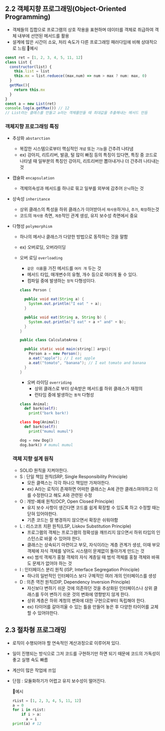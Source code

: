 ## 2.2 객체지향 프로그래밍(Object-Oriented Programming)
- 객체들의 집합으로 프로그램의 상호 작용을 표현하며 데이터를 객체로 취급하여 객체 내부에 선언된 메서드를 활용
- 설계에 많은 시간이 소요, 처리 속도가 다른 프로그래밍 패러다임에 비해 상대적으로 느림
💚예시
``` javascript
const ret = [1, 2, 3, 4, 5, 11, 12]
class List {
  constructor(list) {
    this.list = list
    this.mx = list.reduece((max,num) => num > max ? num: max, 0)
  }
  getMax(){
    return this.mx
  }
}
const a = new List(ret)
console.log(a.getMax()) // 12
// List라는 클래스를 만들고 a라는 객체를만들 때 최대값을 추출해내는 메서드 만듬
```
### 객체지향 프로그래밍 특징
- 추상화 `abstarction`
  - 복잡한 시스템으로부터 핵심적인 `개념` 또는 `기능`을 간추려 나타냄
  - ex) 강아지, 리트리버, 발큼, 털 많이 빠짐 등의 특징이 있다면, 특징 중 코드로 나타낼 때 일부분의 특징인 강아지, 리트리버만 뽑아내거나 더 간추려 나타내는 것
- 캡슐화 `encapsulation`
  - 객체의속성과 메서드를 하나로 묶고 일부를 외부에 감추어 `은닉`하는 것
- 상속성 `inheritance`
  - 상위 클래스의 특성을 하위 클래스가 이어받아서 `재사용`하거나, `추가`, `확장`하는것
  - 코드의 `재사용` 측면, `계층`적인 관계 생성, 유지 보수성 측면에서 중요
- 다형성 `polymorphism`
  - 하나의 메서나 클래스가 다양한 방법으로 동작하는 것을 말함
  - ex) 오버로딩, 오버라이딩
    
  - 오버 로딩 `overloading`
    - `같은 이름`을 가진 메서드를 `여러 개` 두는 것
    - 메서드 타입, 매개변수의 유형, 개수 등으로 여러개 둘 수 있다.
    - 컴파일 중에 발생하는 `정적` 다형성이다.
    ``` java
    class Person {

      public void eat(String a) {
        System.out.println("I eat " + a);
      }

      public void eat(String a, String b) {
        System.out.println("I eat" + a +" and" + b);
      }
    }

    public class CalculateArea {

      public static void main(string[] args){
        Person a = new Person();
        a.eat("apple"); // I eat apple
        a.eat("tomato", "banana"); // I eat tomato and banana
      }
    }
    ```

    - 오버 라이딩 `overriding`
      - 상위 클래스로 부터 상속받은 메서드를 하위 클래스가 재정의
      - 런타임 중에 발생하는 `동적` 다형성

     ``` python
     class Animal:
       def bark(self):
         print("bark bark!)

     class Dog(Animal):
       def bark(self):
         print("mumul mumul")

     dog = new Dog()
     dog.bark() # mumul mumul
     ```

  ### 객체 지향 설계 원칙
  - SOLID 원칙을 지켜야한다.
  - S : 단일 책임 원칙(SRP, Single Responsibility Principle)
    - 모든 클랙스는 각각 하나으 책임만 가져야한다.
    - ex) A라는 로직이 존재하면 어떠한 클래스는 A에 관한 클래스여야하고 이를 수정한다고 해도 A와 관련된 수정   
  - O : 개방-폐쇄 원칙(OCP, Open Closed Principle)
    - 유지 보수 사항이 생긴다면 코드를 쉽게 확장할 수 있도록 하고 수정할 때는 닫혀 있어야한다.
    - 기존 코드는 잘 병경하지 않으면서 확장은 쉬워야함 
  - L : 리스코프 치환 원칙(LSP, Liskov Substitution Principle)
    - 프로그램의 객체는 프로그램의 정확성을 깨뜨리지 않으면서 하위 타입의 인스턴스로 바꿀 수 있어야 한다.
    - 클래스는 상속되기 마련이고 부모, 자식이라는 계층 관계가 생성, 이때 부모 객체에 자식 객체를 넣어도 시스템이 문제없이 돌아가게 만드는 것
    - ex) 범석 객체가 홍철 객체의 자식 계층일 때 범석 객체를 홍철 객체와 바꿔도 문제가 없어야 하는 것
  - I : 인터페이스 분리 원칙 (ISP, Interface Segregation Principle)
    - 하나의 일반적인 인터페이스 보다 구체적인 여러 개의 인터페이스를 생성 
  - D : 의존 역전 원칙(DIP, Dependency Inversion Principle)
    - 자신보다 변하기 쉬운 것에 의존하던 것을 추상화된 인터페이스나 상위 클래스를 두어 변하기 쉬운 것의 변화에 영향받지 않게 한다.
    - 상위 계층은 하위 계청의 변화에 대한 구현으로부터 독립해야 한다. 
    - ex) 타이어를 갈아끼울 수 있는 틀을 만들어 놓은 후 다양한 타이어를 교체할 수 있어야한다.

## 2.3 절차형 프로그래밍
- 로직이 수행되어야 할 연속적인 계산과정으로 이루어져 있다.
- 일이 진행되는 방식으로 그저 코드를 구현하기만 하면 되기 때문에 코드의 가독성이 좋고 실행 속도 빠름
- 계산이 많은 작업에 쓰임
- 단점 : 모듈화하기가 어렵고 유지 보수성이 떨어진다.


  💚예시
  ``` python
  rList = [1, 2, 3, 4, 5, 11, 12]
  a = 0
  for i in rList:
      if i > a:
        a = i
  print(a) # 12
  ```
     
    
